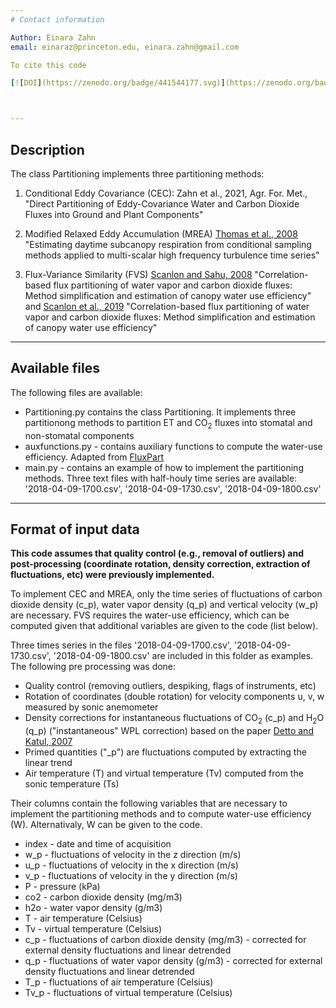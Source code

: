 ```yaml
---
# Contact information 

Author: Einara Zahn
email: einaraz@princeton.edu, einara.zahn@gmail.com

To cite this code

[![DOI](https://zenodo.org/badge/441544177.svg)](https://zenodo.org/badge/latestdoi/441544177)



---
```

## Description

The class Partitioning implements three partitioning methods:

1. Conditional Eddy Covariance (CEC):
     Zahn et al., 2021, Agr. For. Met., "Direct Partitioning of Eddy-Covariance Water and Carbon Dioxide
        Fluxes into Ground and Plant Components"
                        
2.  Modified Relaxed Eddy Accumulation (MREA)
      [Thomas et al., 2008](https://www.sciencedirect.com/science/article/pii/S0168192308000737)
        "Estimating daytime subcanopy respiration from conditional sampling methods 
        applied to multi-scalar high frequency turbulence time series"
        
3. Flux-Variance Similarity (FVS)
      [Scanlon and Sahu, 2008](https://agupubs.onlinelibrary.wiley.com/doi/full/10.1029/2008WR006932)
        "Correlation-based flux partitioning of water vapor and carbon dioxide fluxes: 
        Method simplification and estimation of canopy water use efficiency" and 
      [Scanlon et al., 2019](https://www.sciencedirect.com/science/article/pii/S016819231930348X?via%3Dihub)
        "Correlation-based flux partitioning of water vapor and carbon dioxide fluxes: 
        Method simplification and estimation of canopy water use efficiency"
        
---
## Available files 

The following files are available:

<ul>
  <li> Partitioning.py contains the class Partitioning. It implements three partitionong methods to
       partition ET and CO<sub>2</sub> fluxes into stomatal and non-stomatal components
  <li> auxfunctions.py - contains auxiliary functions to compute the water-use efficiency. Adapted from <a href="https://github.com/usda-ars-ussl/fluxpart">FluxPart</a>
  <li> main.py - contains an example of how to implement the partitioning methods. Three text files 
          with half-houly time series are available: '2018-04-09-1700.csv', '2018-04-09-1730.csv', '2018-04-09-1800.csv'
</ul>

---
## Format of input data 

**This code assumes that quality control (e.g., removal of outliers) and post-processing (coordinate
rotation, density correction, extraction of fluctuations, etc) were previously implemented.**

To implement CEC and MREA, only the time series of fluctuations of carbon dioxide density (c_p),
water vapor density (q_p) and vertical velocity (w_p) are necessary. FVS requires the water-use efficiency,
which can be computed given that additional variables are given to the code (list below).

Three times series in the files '2018-04-09-1700.csv', '2018-04-09-1730.csv', '2018-04-09-1800.csv'
are included in this folder as examples. The following pre processing was done:
<ul>
    <li> Quality control (removing outliers, despiking, flags of instruments, etc)
    <li> Rotation of coordinates (double rotation) for velocity components u, v, w measured by sonic anemometer
    <li> Density corrections for instantaneous fluctuations of CO<sub>2</sub> (c_p) and H<sub>2</sub>O (q_p) ("instantaneous" WPL correction) based on the paper 
                <a href="https://link.springer.com/article/10.1007%2Fs10546-006-9105-1">Detto and Katul, 2007</a> </li>
    <li> Primed quantities ("_p") are fluctuations computed by extracting the linear trend
    <li> Air temperature (T) and virtual temperature (Tv) computed from the sonic temperature (Ts)
</ul>

Their columns contain the following variables that are necessary to implement the partitioning methods and to compute
water-use efficiency (W). Alternativaly, W can be given to the code.
   <ul>
     <li> index - date and time of acquisition
     <li> w_p  - fluctuations of velocity in the z direction (m/s)
     <li> u_p  - fluctuations of velocity in the x direction (m/s)
     <li> v_p  - fluctuations of velocity in the y direction (m/s)
     <li> P    - pressure (kPa)
     <li> co2  - carbon dioxide density (mg/m3)
     <li> h2o  - water vapor density (g/m3)
     <li> T    - air temperature (Celsius)
     <li> Tv   - virtual temperature (Celsius)
     <li> c_p  - fluctuations of carbon dioxide density (mg/m3) - corrected for external density fluctuations and linear detrended
     <li>  q_p  - fluctuations of water vapor density (g/m3) - corrected for external density fluctuations and linear detrended
    <li>  T_p  - fluctuations of air temperature (Celsius)
    <li> Tv_p - fluctuations of virtual temperature (Celsius)
   </ul>
       
